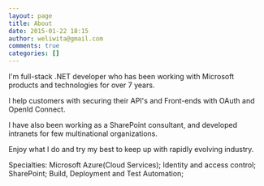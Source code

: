 ```yaml
---
layout: page
title: About
date: 2015-01-22 18:15
author: weliwita@gmail.com
comments: true
categories: []
---
```

I'm full-stack .NET developer who has been working with Microsoft products and technologies for over 7 years. 

I help customers with securing their API's and Front-ends with OAuth and OpenId Connect.

I have also been working as a SharePoint consultant, and developed intranets for few multinational organizations.

Enjoy what I do and try my best to keep up with rapidly evolving industry.

Specialties: Microsoft Azure(Cloud Services); Identity and access control; SharePoint; Build, Deployment and Test Automation;
